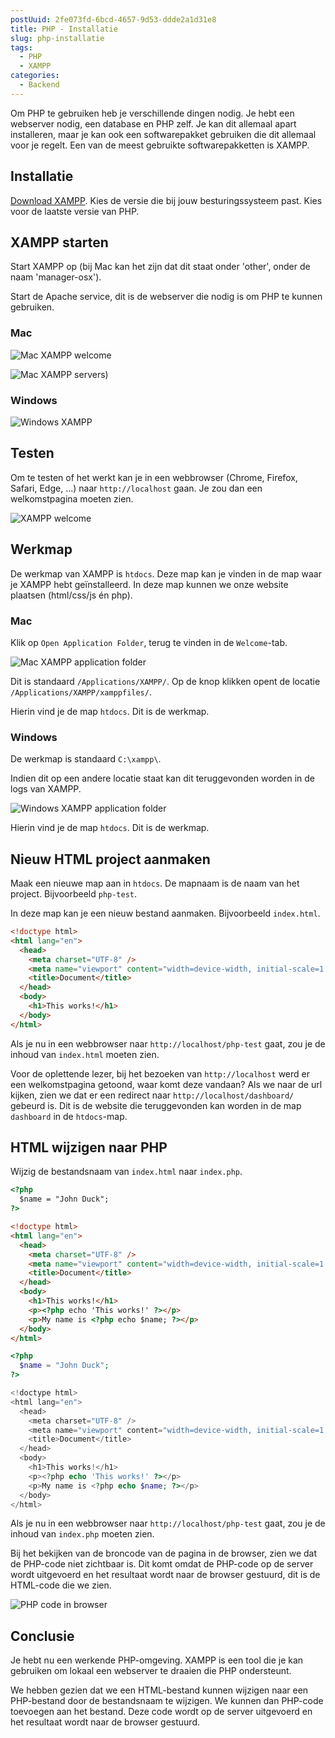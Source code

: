 ```yaml
---
postUuid: 2fe073fd-6bcd-4657-9d53-ddde2a1d31e8
title: PHP - Installatie
slug: php-installatie
tags:
  - PHP
  - XAMPP
categories:
  - Backend
---
```


Om PHP te gebruiken heb je verschillende dingen nodig. Je hebt een webserver nodig, een database en PHP zelf. Je kan dit allemaal apart installeren, maar je kan ook een softwarepakket gebruiken die dit allemaal voor je regelt. Een van de meest gebruikte softwarepakketten is XAMPP.

## Installatie

[Download XAMPP](https://www.apachefriends.org/download.html). Kies de versie die bij jouw besturingssysteem past. Kies voor de laatste versie van PHP.

## XAMPP starten

Start XAMPP op (bij Mac kan het zijn dat dit staat onder 'other', onder de naam 'manager-osx').

Start de Apache service, dit is de webserver die nodig is om PHP te kunnen gebruiken.

### Mac

![Mac XAMPP welcome](/img/blog/php/xampp-mac-welcome.png)

![Mac XAMPP servers)](/img/blog/php/xampp-mac-servers.png)

### Windows

![Windows XAMPP](/img/blog/php/xampp-windows.png)

## Testen

Om te testen of het werkt kan je in een webbrowser (Chrome, Firefox, Safari, Edge, ...) naar `http://localhost` gaan. Je zou dan een welkomstpagina moeten zien.

![XAMPP welcome](/img/blog/php/xampp-welcome.png)

## Werkmap

De werkmap van XAMPP is `htdocs`. Deze map kan je vinden in de map waar je XAMPP hebt geïnstalleerd. In deze map kunnen we onze website plaatsen (html/css/js én php).

### Mac

Klik op `Open Application Folder`, terug te vinden in de `Welcome`-tab.

![Mac XAMPP application folder](/img/blog/php/xampp-mac-path.png)

Dit is standaard `/Applications/XAMPP/`. Op de knop klikken opent de locatie `/Applications/XAMPP/xamppfiles/`.

Hierin vind je de map `htdocs`. Dit is de werkmap.

### Windows

De werkmap is standaard `C:\xampp\`.

Indien dit op een andere locatie staat kan dit teruggevonden worden in de logs van XAMPP.

![Windows XAMPP application folder](/img/blog/php/xampp-windows-path.png)

Hierin vind je de map `htdocs`. Dit is de werkmap.

## Nieuw HTML project aanmaken

Maak een nieuwe map aan in `htdocs`. De mapnaam is de naam van het project. Bijvoorbeeld `php-test`.

In deze map kan je een nieuw bestand aanmaken. Bijvoorbeeld `index.html`.

```html
<!doctype html>
<html lang="en">
  <head>
    <meta charset="UTF-8" />
    <meta name="viewport" content="width=device-width, initial-scale=1.0" />
    <title>Document</title>
  </head>
  <body>
    <h1>This works!</h1>
  </body>
</html>
```

Als je nu in een webbrowser naar `http://localhost/php-test` gaat, zou je de inhoud van `index.html` moeten zien.

Voor de oplettende lezer, bij het bezoeken van `http://localhost` werd er een welkomstpagina getoond, waar komt deze vandaan? Als we naar de url kijken, zien we dat er een redirect naar `http://localhost/dashboard/` gebeurd is. Dit is de website die teruggevonden kan worden in de map `dashboard` in de `htdocs`-map.

## HTML wijzigen naar PHP

Wijzig de bestandsnaam van `index.html` naar `index.php`.

```html
<?php
  $name = "John Duck";
?>

<!doctype html>
<html lang="en">
  <head>
    <meta charset="UTF-8" />
    <meta name="viewport" content="width=device-width, initial-scale=1.0" />
    <title>Document</title>
  </head>
  <body>
    <h1>This works!</h1>
    <p><?php echo 'This works!' ?></p>
    <p>My name is <?php echo $name; ?></p>
  </body>
</html>
```

```php
<?php
  $name = "John Duck";
?>

<!doctype html>
<html lang="en">
  <head>
    <meta charset="UTF-8" />
    <meta name="viewport" content="width=device-width, initial-scale=1.0" />
    <title>Document</title>
  </head>
  <body>
    <h1>This works!</h1>
    <p><?php echo 'This works!' ?></p>
    <p>My name is <?php echo $name; ?></p>
  </body>
</html>
```

Als je nu in een webbrowser naar `http://localhost/php-test` gaat, zou je de inhoud van `index.php` moeten zien.

Bij het bekijken van de broncode van de pagina in de browser, zien we dat de PHP-code niet zichtbaar is. Dit komt omdat de PHP-code op de server wordt uitgevoerd en het resultaat wordt naar de browser gestuurd, dit is de HTML-code die we zien.

![PHP code in browser](/img/blog/php/xampp-example.png)

## Conclusie

Je hebt nu een werkende PHP-omgeving. XAMPP is een tool die je kan gebruiken om lokaal een webserver te draaien die PHP ondersteunt.

We hebben gezien dat we een HTML-bestand kunnen wijzigen naar een PHP-bestand door de bestandsnaam te wijzigen. We kunnen dan PHP-code toevoegen aan het bestand. Deze code wordt op de server uitgevoerd en het resultaat wordt naar de browser gestuurd.
